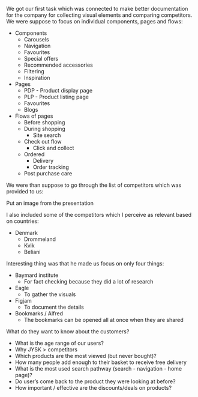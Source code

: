 We got our first task which was connected to make better documentation for the company for collecting visual elements and comparing competitors. We were suppose to focus on individual components, pages and flows:

- Components
    - Carousels
    - Navigation
    - Favourites
    - Special offers
    - Recommended accessories
    - Filtering
    - Inspiration
- Pages
    - PDP - Product display page
    - PLP - Product listing page
    - Favourites
    - Blogs
- Flows of pages
    - Before shopping
    - During shopping
        - Site search
    - Check out flow
        - Click and collect
    - Ordered
        - Delivery
        - Order tracking
    - Post purchase care

We were than suppose to go through the list of competitors which was provided to us:

Put an image from the presentation

I also included some of the competitors which I perceive as relevant based on countries:

- Denmark
    - Drommeland
    - Kvik
    - Beliani


Interesting thing was that he made us focus on only four things:

- Baymard institute
	- For fact checking because they did a lot of research
- Eagle
	- To gather the visuals
- Figjam
	- To document the details 
- Bookmarks / Alfred
	- The bookmarks can be opened all at once when they are shared

What do they want to know about the customers?

- What is the age range of our users?  
- Why JYSK > competitors  
- Which products are the most viewed (but never bought)?  
- How many people add enough to their basket to receive free delivery  
- What is the most used search pathway (search - navigation - home page)?  
- Do user’s come back to the product they were looking at before?  
- How important / effective are the discounts/deals on products?

